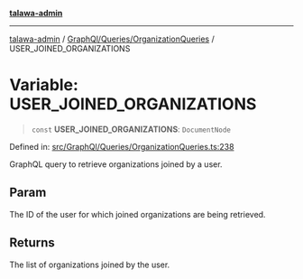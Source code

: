 [**talawa-admin**](../../../../README.md)

***

[talawa-admin](../../../../modules.md) / [GraphQl/Queries/OrganizationQueries](../README.md) / USER\_JOINED\_ORGANIZATIONS

# Variable: USER\_JOINED\_ORGANIZATIONS

> `const` **USER\_JOINED\_ORGANIZATIONS**: `DocumentNode`

Defined in: [src/GraphQl/Queries/OrganizationQueries.ts:238](https://github.com/bint-Eve/talawa-admin/blob/16ddeb98e6868a55bca282e700a8f4212d222c01/src/GraphQl/Queries/OrganizationQueries.ts#L238)

GraphQL query to retrieve organizations joined by a user.

## Param

The ID of the user for which joined organizations are being retrieved.

## Returns

The list of organizations joined by the user.
